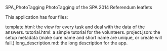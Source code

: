 SPA_PhotoTagging
PhotoTagging of the SPA 2014 Referendum leaflets

This application has four files:

template.html: the view for every task and deal with the data of the answers.
tutorial.html: a simple tutorial for the volunteers.
project.json: the setup metadata (make sure name and short name are unique, or create will fail.)
long_description.md: the long description for the app.
